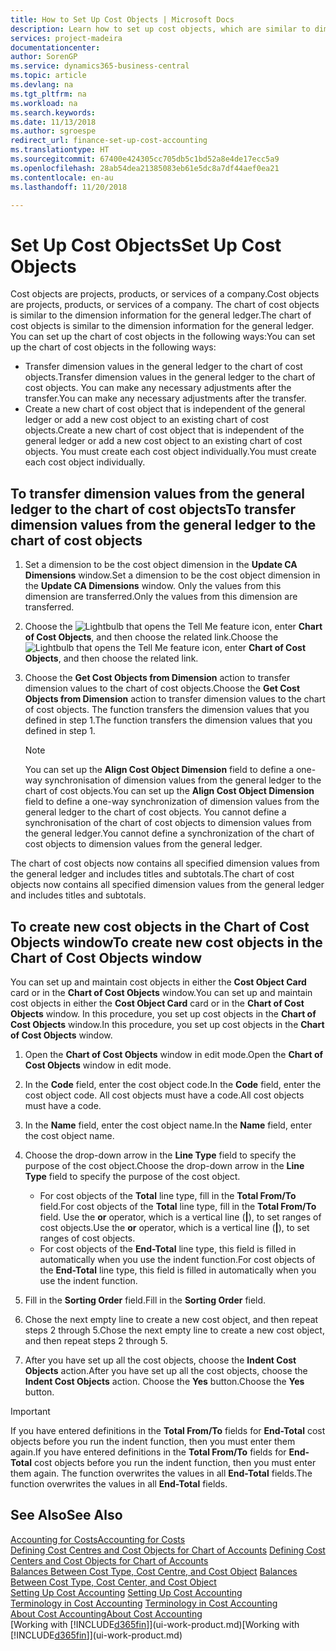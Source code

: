 ```yaml
---
title: How to Set Up Cost Objects | Microsoft Docs
description: Learn how to set up cost objects, which are similar to dimensions for the general ledger.
services: project-madeira
documentationcenter: 
author: SorenGP
ms.service: dynamics365-business-central
ms.topic: article
ms.devlang: na
ms.tgt_pltfrm: na
ms.workload: na
ms.search.keywords: 
ms.date: 11/13/2018
ms.author: sgroespe
redirect_url: finance-set-up-cost-accounting
ms.translationtype: HT
ms.sourcegitcommit: 67400e424305cc705db5c1bd52a8e4de17ecc5a9
ms.openlocfilehash: 28ab54dea21385083eb61e5dc8a7df44aef0ea21
ms.contentlocale: en-au
ms.lasthandoff: 11/20/2018

---
```

# <a name="set-up-cost-objects"></a><span data-ttu-id="4205f-103">Set Up Cost Objects</span><span class="sxs-lookup"><span data-stu-id="4205f-103">Set Up Cost Objects</span></span>
<span data-ttu-id="4205f-104">Cost objects are projects, products, or services of a company.</span><span class="sxs-lookup"><span data-stu-id="4205f-104">Cost objects are projects, products, or services of a company.</span></span> <span data-ttu-id="4205f-105">The chart of cost objects is similar to the dimension information for the general ledger.</span><span class="sxs-lookup"><span data-stu-id="4205f-105">The chart of cost objects is similar to the dimension information for the general ledger.</span></span> <span data-ttu-id="4205f-106">You can set up the chart of cost objects in the following ways:</span><span class="sxs-lookup"><span data-stu-id="4205f-106">You can set up the chart of cost objects in the following ways:</span></span>  

* <span data-ttu-id="4205f-107">Transfer dimension values in the general ledger to the chart of cost objects.</span><span class="sxs-lookup"><span data-stu-id="4205f-107">Transfer dimension values in the general ledger to the chart of cost objects.</span></span> <span data-ttu-id="4205f-108">You can make any necessary adjustments after the transfer.</span><span class="sxs-lookup"><span data-stu-id="4205f-108">You can make any necessary adjustments after the transfer.</span></span>  
* <span data-ttu-id="4205f-109">Create a new chart of cost object that is independent of the general ledger or add a new cost object to an existing chart of cost objects.</span><span class="sxs-lookup"><span data-stu-id="4205f-109">Create a new chart of cost object that is independent of the general ledger or add a new cost object to an existing chart of cost objects.</span></span> <span data-ttu-id="4205f-110">You must create each cost object individually.</span><span class="sxs-lookup"><span data-stu-id="4205f-110">You must create each cost object individually.</span></span>  

## <a name="to-transfer-dimension-values-from-the-general-ledger-to-the-chart-of-cost-objects"></a><span data-ttu-id="4205f-111">To transfer dimension values from the general ledger to the chart of cost objects</span><span class="sxs-lookup"><span data-stu-id="4205f-111">To transfer dimension values from the general ledger to the chart of cost objects</span></span>  
1.  <span data-ttu-id="4205f-112">Set a dimension to be the cost object dimension in the **Update CA Dimensions** window.</span><span class="sxs-lookup"><span data-stu-id="4205f-112">Set a dimension to be the cost object dimension in the **Update CA Dimensions** window.</span></span> <span data-ttu-id="4205f-113">Only the values from this dimension are transferred.</span><span class="sxs-lookup"><span data-stu-id="4205f-113">Only the values from this dimension are transferred.</span></span>  
2.  <span data-ttu-id="4205f-114">Choose the ![Lightbulb that opens the Tell Me feature](media/ui-search/search_small.png "Tell me what you want to do") icon, enter **Chart of Cost Objects**, and then choose the related link.</span><span class="sxs-lookup"><span data-stu-id="4205f-114">Choose the ![Lightbulb that opens the Tell Me feature](media/ui-search/search_small.png "Tell me what you want to do") icon, enter **Chart of Cost Objects**, and then choose the related link.</span></span>  
3.  <span data-ttu-id="4205f-115">Choose the **Get Cost Objects from Dimension** action to transfer dimension values to the chart of cost objects.</span><span class="sxs-lookup"><span data-stu-id="4205f-115">Choose the **Get Cost Objects from Dimension** action to transfer dimension values to the chart of cost objects.</span></span> <span data-ttu-id="4205f-116">The function transfers the dimension values that you defined in step 1.</span><span class="sxs-lookup"><span data-stu-id="4205f-116">The function transfers the dimension values that you defined in step 1.</span></span>  

    > [!NOTE]  
    >  <span data-ttu-id="4205f-117">You can set up the **Align Cost Object Dimension**  field to define a one-way synchronisation of dimension values from the general ledger to the chart of cost objects.</span><span class="sxs-lookup"><span data-stu-id="4205f-117">You can set up the **Align Cost Object Dimension**  field to define a one-way synchronization of dimension values from the general ledger to the chart of cost objects.</span></span> <span data-ttu-id="4205f-118">You cannot define a synchronisation of the chart of cost objects to dimension values from the general ledger.</span><span class="sxs-lookup"><span data-stu-id="4205f-118">You cannot define a synchronization of the chart of cost objects to dimension values from the general ledger.</span></span>  

<span data-ttu-id="4205f-119">The chart of cost objects now contains all specified dimension values from the general ledger and includes titles and subtotals.</span><span class="sxs-lookup"><span data-stu-id="4205f-119">The chart of cost objects now contains all specified dimension values from the general ledger and includes titles and subtotals.</span></span>  

## <a name="to-create-new-cost-objects-in-the-chart-of-cost-objects-window"></a><span data-ttu-id="4205f-120">To create new cost objects in the Chart of Cost Objects window</span><span class="sxs-lookup"><span data-stu-id="4205f-120">To create new cost objects in the Chart of Cost Objects window</span></span>  
<span data-ttu-id="4205f-121">You can set up and maintain cost objects in either the **Cost Object Card** card or in the **Chart of Cost Objects** window.</span><span class="sxs-lookup"><span data-stu-id="4205f-121">You can set up and maintain cost objects in either the **Cost Object Card** card or in the **Chart of Cost Objects** window.</span></span> <span data-ttu-id="4205f-122">In this procedure, you set up cost objects in the **Chart of Cost Objects** window.</span><span class="sxs-lookup"><span data-stu-id="4205f-122">In this procedure, you set up cost objects in the **Chart of Cost Objects** window.</span></span>  

1.  <span data-ttu-id="4205f-123">Open the **Chart of Cost Objects** window in edit mode.</span><span class="sxs-lookup"><span data-stu-id="4205f-123">Open the **Chart of Cost Objects** window in edit mode.</span></span>  
2.  <span data-ttu-id="4205f-124">In the **Code** field, enter the cost object code.</span><span class="sxs-lookup"><span data-stu-id="4205f-124">In the **Code** field, enter the cost object code.</span></span> <span data-ttu-id="4205f-125">All cost objects must have a code.</span><span class="sxs-lookup"><span data-stu-id="4205f-125">All cost objects must have a code.</span></span>  
3.  <span data-ttu-id="4205f-126">In the **Name** field, enter the cost object name.</span><span class="sxs-lookup"><span data-stu-id="4205f-126">In the **Name** field, enter the cost object name.</span></span>  
4.  <span data-ttu-id="4205f-127">Choose the drop-down arrow in the **Line Type** field to specify the purpose of the cost object.</span><span class="sxs-lookup"><span data-stu-id="4205f-127">Choose the drop-down arrow in the **Line Type** field to specify the purpose of the cost object.</span></span>  

    * <span data-ttu-id="4205f-128">For cost objects of the **Total** line type, fill in the **Total From/To** field.</span><span class="sxs-lookup"><span data-stu-id="4205f-128">For cost objects of the **Total** line type, fill in the **Total From/To** field.</span></span> <span data-ttu-id="4205f-129">Use the **or** operator, which is a vertical line (**&#124;**), to set ranges of cost objects.</span><span class="sxs-lookup"><span data-stu-id="4205f-129">Use the **or** operator, which is a vertical line (**&#124;**), to set ranges of cost objects.</span></span>  
    * <span data-ttu-id="4205f-130">For cost objects of the **End-Total** line type, this field is filled in automatically when you use  the indent function.</span><span class="sxs-lookup"><span data-stu-id="4205f-130">For cost objects of the **End-Total** line type, this field is filled in automatically when you use  the indent function.</span></span>  
5.  <span data-ttu-id="4205f-131">Fill in the **Sorting Order** field.</span><span class="sxs-lookup"><span data-stu-id="4205f-131">Fill in the **Sorting Order** field.</span></span>  
6.  <span data-ttu-id="4205f-132">Chose the next empty line to create a new cost object, and then repeat steps 2 through 5.</span><span class="sxs-lookup"><span data-stu-id="4205f-132">Chose the next empty line to create a new cost object, and then repeat steps 2 through 5.</span></span>  
7.  <span data-ttu-id="4205f-133">After you have set up all the cost objects, choose the **Indent Cost Objects** action.</span><span class="sxs-lookup"><span data-stu-id="4205f-133">After you have set up all the cost objects, choose the **Indent Cost Objects** action.</span></span> <span data-ttu-id="4205f-134">Choose the **Yes** button.</span><span class="sxs-lookup"><span data-stu-id="4205f-134">Choose the **Yes** button.</span></span>  

> [!IMPORTANT]  
>  <span data-ttu-id="4205f-135">If you have entered definitions in the **Total From/To** fields for **End-Total** cost objects before you run the indent function, then you must enter them again.</span><span class="sxs-lookup"><span data-stu-id="4205f-135">If you have entered definitions in the **Total From/To** fields for **End-Total** cost objects before you run the indent function, then you must enter them again.</span></span> <span data-ttu-id="4205f-136">The function overwrites the values in all **End-Total** fields.</span><span class="sxs-lookup"><span data-stu-id="4205f-136">The function overwrites the values in all **End-Total** fields.</span></span>  

## <a name="see-also"></a><span data-ttu-id="4205f-137">See Also</span><span class="sxs-lookup"><span data-stu-id="4205f-137">See Also</span></span>  
[<span data-ttu-id="4205f-138">Accounting for Costs</span><span class="sxs-lookup"><span data-stu-id="4205f-138">Accounting for Costs</span></span>](finance-manage-cost-accounting.md)  
<span data-ttu-id="4205f-139">[Defining Cost Centres and Cost Objects for Chart of Accounts](finance-defining-cost-centers-and-cost-objects-for-chart-of-accounts.md) </span><span class="sxs-lookup"><span data-stu-id="4205f-139">[Defining Cost Centers and Cost Objects for Chart of Accounts](finance-defining-cost-centers-and-cost-objects-for-chart-of-accounts.md) </span></span>  
<span data-ttu-id="4205f-140">[Balances Between Cost Type, Cost Centre, and Cost Object](finance-balances-between-cost-type-cost-center-and-cost-object.md) </span><span class="sxs-lookup"><span data-stu-id="4205f-140">[Balances Between Cost Type, Cost Center, and Cost Object](finance-balances-between-cost-type-cost-center-and-cost-object.md) </span></span>  
<span data-ttu-id="4205f-141">[Setting Up Cost Accounting](finance-set-up-cost-accounting.md) </span><span class="sxs-lookup"><span data-stu-id="4205f-141">[Setting Up Cost Accounting](finance-set-up-cost-accounting.md) </span></span>  
<span data-ttu-id="4205f-142">[Terminology in Cost Accounting](finance-terminology-in-cost-accounting.md) </span><span class="sxs-lookup"><span data-stu-id="4205f-142">[Terminology in Cost Accounting](finance-terminology-in-cost-accounting.md) </span></span>  
[<span data-ttu-id="4205f-143">About Cost Accounting</span><span class="sxs-lookup"><span data-stu-id="4205f-143">About Cost Accounting</span></span>](finance-about-cost-accounting.md)  
<span data-ttu-id="4205f-144">[Working with [!INCLUDE[d365fin](includes/d365fin_md.md)]](ui-work-product.md)</span><span class="sxs-lookup"><span data-stu-id="4205f-144">[Working with [!INCLUDE[d365fin](includes/d365fin_md.md)]](ui-work-product.md)</span></span>

